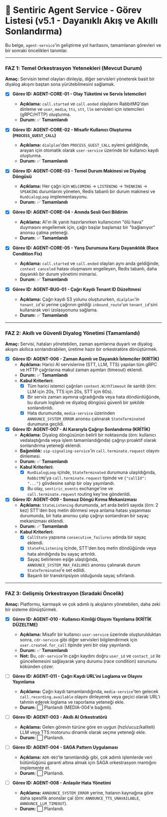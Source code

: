 # 🧠 Sentiric Agent Service - Görev Listesi (v5.1 - Dayanıklı Akış ve Akıllı Sonlandırma)

Bu belge, `agent-service`'in geliştirme yol haritasını, tamamlanan görevleri ve bir sonraki öncelikleri tanımlar.

---

### **FAZ 1: Temel Orkestrasyon Yetenekleri (Mevcut Durum)**

**Amaç:** Servisin temel olayları dinleyip, diğer servisleri yöneterek basit bir diyalog akışını baştan sona yürütebilmesini sağlamak.

-   [x] **Görev ID: AGENT-CORE-01 - Olay Tüketimi ve Servis İstemcileri**
    -   **Açıklama:** `call.started` ve `call.ended` olaylarını RabbitMQ'dan dinleme ve `user`, `media`, `tts`, `stt`, `llm` servisleri için istemcileri (gRPC/HTTP) oluşturma.
    -   **Durum:** ✅ **Tamamlandı**

-   [x] **Görev ID: AGENT-CORE-02 - Misafir Kullanıcı Oluşturma (`PROCESS_GUEST_CALL`)**
    -   **Açıklama:** `dialplan`'den `PROCESS_GUEST_CALL` eylemi geldiğinde, arayan için otomatik olarak `user-service` üzerinde bir kullanıcı kaydı oluşturma.
    -   **Durum:** ✅ **Tamamlandı**

-   [x] **Görev ID: AGENT-CORE-03 - Temel Durum Makinesi ve Diyalog Döngüsü**
    -   **Açıklama:** Her çağrı için `WELCOMING` -> `LISTENING` -> `THINKING` -> `SPEAKING` durumlarını yöneten, Redis tabanlı bir durum makinesi ve `RunDialogLoop` implementasyonu.
    -   **Durum:** ✅ **Tamamlandı**

-   [x] **Görev ID: AGENT-CORE-04 - Anında Sesli Geri Bildirim**
    -   **Açıklama:** AI'ın ilk yanıtı hazırlanırken kullanıcının "ölü hava" duymasını engellemek için, çağrı başlar başlamaz bir "bağlanıyor" anonsu çalma yeteneği.
    -   **Durum:** ✅ **Tamamlandı**

-   [x] **Görev ID: AGENT-CORE-05 - Yarış Durumuna Karşı Dayanıklılık (Race Condition Fix)**
    -   **Açıklama:** `call.started` ve `call.ended` olayları aynı anda geldiğinde, `context canceled` hatası oluşmasını engelleyen, Redis tabanlı, daha dayanıklı bir durum yönetimi mimarisi.
    -   **Durum:** ✅ **Tamamlandı**

-   [x] **Görev ID: AGENT-BUG-01 - Çağrı Kaydı Tenant ID Düzeltmesi**
    -   **Açıklama:** Çağrı kaydı S3 yolunu oluştururken, `dialplan`'in `tenant_id`'si yerine çağrının geldiği `inbound_route`'un `tenant_id`'sini kullanarak veri izolasyonunu sağlama.
    -   **Durum:** ✅ **Tamamlandı**

---

### **FAZ 2: Akıllı ve Güvenli Diyalog Yönetimi (Tamamlandı)**

**Amaç:** Servisi, hataları yönetebilen, zaman aşımlarına duyarlı ve diyalog akışını akıllıca sonlandırabilen, üretime hazır bir orkestratöre dönüştürmek.

-   [x] **Görev ID: AGENT-006 - Zaman Aşımlı ve Dayanıklı İstemciler (KRİTİK)**
    -   **Açıklama:** Harici AI servislerine (STT, LLM, TTS) yapılan tüm gRPC ve HTTP çağrılarına makul zaman aşımları (timeout) eklendi.
    -   **Durum:** ✅ **Tamamlandı**
    -   **Kabul Kriterleri:**
        -   [x] Tüm harici istemci çağrıları `context.WithTimeout` ile sarıldı (örn: LLM için 20s, TTS için 20s, STT için 60s).
        -   [x] Bir servis zaman aşımına uğradığında veya hata döndürdüğünde, bu durum loglandı ve diyalog döngüsü güvenli bir şekilde sonlandırıldı.
        -   [x] Hata durumunda, `media-service` üzerinden `ANNOUNCE_SYSTEM_ERROR` anonsu çalınarak `StateTerminated` durumuna geçildi.

-   [x] **Görev ID: AGENT-007 - AI Kararıyla Çağrıyı Sonlandırma (KRİTİK)**
    -   **Açıklama:** Diyalog döngüsünün belirli bir noktasında (örn: kullanıcı vedalaştığında veya işlem tamamlandığında) çağrıyı proaktif olarak sonlandırma yeteneği eklendi.
    -   **Bağımlılık:** `sip-signaling-service`'in `call.terminate.request` olayını dinlemesi.
    -   **Durum:** ✅ **Tamamlandı**
    -   **Kabul Kriterleri:**
        -   [x] `RunDialogLoop` içinde, `StateTerminated` durumuna ulaşıldığında, `RabbitMQ`'ya `call.terminate.request` tipinde ve `{"callId": "..."}` gövdesine sahip bir olay yayınlandı.
        -   [x] Bu olay, `sentiric_events` exchange'ine ve `call.terminate.request` routing key'ine gönderildi.

-   [x] **Görev ID: AGENT-009 - Sonsuz Döngü Kırma Mekanizması**
    -   **Açıklama:** `StateListening` durumunda, art arda belirli sayıda (örn: 2 kez) STT'den boş metin dönmesi veya anlama hatası yaşanması durumunda, bir hata anonsu çalıp çağrıyı sonlandıran bir sayaç mekanizması eklendi.
    -   **Durum:** ✅ **Tamamlandı**
    -   **Kabul Kriterleri:**
        -   [x] `CallState` yapısına `consecutive_failures` adında bir sayaç eklendi.
        -   [x] `StateFnListening` içinde, STT'den boş metin döndüğünde veya hata alındığında bu sayaç artırıldı.
        -   [x] Sayaç belirlenen eşiğe ulaştığında, `ANNOUNCE_SYSTEM_MAX_FAILURES` anonsu çalınarak durum `StateTerminated`'e set edildi.
        -   [x] Başarılı bir transkripsiyon olduğunda sayaç sıfırlandı.

---

### **FAZ 3: Gelişmiş Orkestrasyon (Sıradaki Öncelik)**

**Amaç:** Platformu, karmaşık ve çok adımlı iş akışlarını yönetebilen, daha zeki bir sisteme dönüştürmek.

-   [x] **Görev ID: AGENT-010 - Kullanıcı Kimliği Olayını Yayınlama (KRİTİK DÜZELTME)**
    -   **Açıklama:** Misafir bir kullanıcı `user-service` üzerinde oluşturulduktan sonra, `cdr-service` gibi diğer servisleri bilgilendirmek için `user.created.for_call` tipinde yeni bir olay yayınlandı.
    -   **Durum:** ✅ **Tamamlandı**
    -   **Not:** Bu, `cdr-service`'in çağrı kaydını doğru `user_id` ve `contact_id` ile güncellemesini sağlayarak yarış durumu (race condition) sorununu kökünden çözer.

-   [ ] **Görev ID: AGENT-011 - Çağrı Kaydı URL'ini Loglama ve Olayını Yayınlama**
    -   **Açıklama:** Çağrı kaydı tamamlandığında, `media-service`'ten gelecek `call.recording.available` olayını dinleyerek veya geçici olarak URL'i tahmin ederek loglama ve raporlama yeteneği ekle.
    -   **Durum:** ⬜ Planlandı (MEDIA-004'e bağımlı).
        
-   [ ] **Görev ID: AGENT-003 - Akıllı AI Orkestratörü**
    -   **Açıklama:** Gelen görevin türüne göre en uygun (hızlı/ucuz/kaliteli) LLM veya TTS motorunu dinamik olarak seçme yeteneği ekle.
    -   **Durum:** ⬜ Planlandı.

-   [ ] **Görev ID: AGENT-004 - SAGA Pattern Uygulaması**
    -   **Açıklama:** `ADR-003`'te tanımlandığı gibi, çok adımlı işlemlerde veri bütünlüğünü garanti altına almak için SAGA orkestrasyon mantığını implemente et.
    -   **Durum:** ⬜ Planlandı.

-   [ ] **Görev ID: AGENT-008 - Anlaşılır Hata Yönetimi**
    -   **Açıklama:** `ANNOUNCE_SYSTEM_ERROR` yerine, hatanın kaynağına göre daha spesifik anonslar çal (örn: `ANNOUNCE_TTS_UNAVAILABLE`, `ANNOUNCE_LLM_TIMEOUT`).
    -   **Durum:** ⬜ Planlandı.